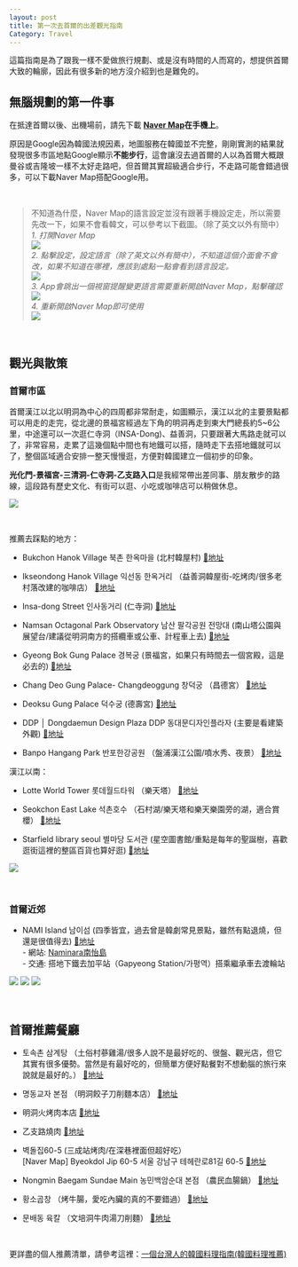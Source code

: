 ```yaml
---
layout: post
title: 第一次去首爾的出差觀光指南
Category: Travel
---
```


這篇指南是為了跟我一樣不愛做旅行規劃、或是沒有時間的人而寫的，想提供首爾大致的輪廓，因此有很多新的地方沒介紹到也是難免的。
<br/>

## 無腦規劃的第一件事

在抵達首爾以後、出機場前，請先下載
**[Naver Map](https://apps.apple.com/jp/app/naver-map-navigation/id311867728)在手機上**。

原因是Google因為韓國法規因素，地圖服務在韓國並不完整，剛剛實測的結果就發現很多市區地點Google顯示**不能步行**，這會讓沒去過首爾的人以為首爾大概跟曼谷或吉隆坡一樣不太好走路吧，但首爾其實超級適合步行，不走路可能會錯過很多，可以下載Naver Map搭配Google用。

<br/>

> 不知道為什麼，Naver Map的語言設定並沒有跟著手機設定走，所以需要先改一下，如果不會看韓文，可以參考以下截圖。（除了英文以外有簡中）<br/>
*1. 打開Naver Map*<br/>
![](/assets/img/Korea_2022/naver_map1.jpeg)<br/> 
*2. 點擊設定，設定語言（除了英文以外有簡中），不知道這個介面會不會改，如果不知道在哪裡，應該到處點一點會看到語言設定。*<br/>
![](/assets/img/Korea_2022/naver_map2.jpeg)<br/> 
*3. App會跳出一個視窗提醒變更語言需要重新開啟Naver Map，點擊確認*<br/>
![](/assets/img/Korea_2022/naver_map3.jpeg)<br/> 
*4. 重新開啟Naver Map即可使用*<br/>
![](/assets/img/Korea_2022/naver_map4.PNG)<br/> 

<br/>

## 觀光與散策

### 首爾市區

首爾漢江以北以明洞為中心的四周都非常耐走，如圖顯示，漢江以北的主要景點都可以用走的走完，從北邊的景福宮經過左下角的明洞再走到東大門總長約5~6公里，中途還可以一次逛仁寺洞（INSA-Dong)、益善洞，只要跟著大馬路走就可以了，非常容易，走累了這幾個點中間也有地鐵可以搭，隨時走下去搭地鐵就可以了，整個區域適合安排一整天慢慢逛，方便對韓國建立一個初步的印象。

**光化門-景福宮-三清洞-仁寺洞-乙支路入口**是我經常帶出差同事、朋友散步的路線，這段路有歷史文化、有街可以逛、小吃或咖啡店可以稍做休息。

![](/assets/img/Korea_2022/seoulmap_tw.png)<br/> 

<br/>

推薦去踩點的地方：

- Bukchon Hanok Village 북촌 한옥마을 (北村韓屋村)
[📍地址](https://maps.app.goo.gl/ckpmeoY6TVt7uZ3n7?g_st=ic)

- Ikseondong Hanok Village 익선동 한옥거리 （益善洞韓屋街-吃烤肉/很多老村落改建的咖啡店）
[📍地址](https://maps.app.goo.gl/PjV4Jd4TnsqtMYyN8?g_st=ic)

- Insa-dong Street 인사동거리 (仁寺洞)
[📍地址](https://maps.app.goo.gl/r8iAizkaae41cK9aA?g_st=ic)

- Namsan Octagonal Park Observatory 남산 팔각공원 전망대 (南山塔公園與展望台/建議從明洞南方的搭纜車或公車、計程車上去)
[📍地址](https://maps.app.goo.gl/QSJgCYgvKv1DYKbj6?g_st=ic)

- Gyeong Bok Gung Palace 경복궁 (景福宮，如果只有時間去一個宮殿，這是必去的)
[📍地址](https://maps.app.goo.gl/9qdmpri9Fx9A9zcq7?g_st=ic)

- Chang Deo Gung Palace- Changdeoggung 창덕궁 （昌德宮）
[📍地址](https://maps.app.goo.gl/j1BgoGaiF6DYf5u4A?g_st=ic)

- Deoksu Gung Palace 덕수궁 (德壽宮)
[📍地址](https://maps.app.goo.gl/3PhRGQ3hKBJTuEARA)

- DDP │ Dongdaemun Design Plaza DDP 동대문디자인플라자 (主要是看建築外觀)
[📍地址](https://maps.app.goo.gl/WXbGf7wza8HQRPFF6?g_st=ic)

- Banpo Hangang Park 반포한강공원 （盤浦漢江公園/噴水秀、夜景）
[📍地址](https://maps.app.goo.gl/xbgU9EAu6W9XvuSb7)

漢江以南：

- Lotte World Tower 롯데월드타워 （樂天塔）
[📍地址](https://maps.app.goo.gl/NuS2a5aUTBXfQMNF7)

- Seokchon East Lake 석촌호수 （石村湖/樂天塔和樂天樂園旁的湖，適合賞櫻）
[📍地址](https://maps.app.goo.gl/d4ywk5zRrhDZPA7w6)

- Starfield library seoul 별마당 도서관 (星空圖書館/重點是每年的聖誕樹，喜歡逛街這裡的整區百貨也算好逛)
[📍地址](https://maps.app.goo.gl/fqM83mQduc2RBkpUA)

![](/assets/img/Korea_2022/starfieldlibrary.jpeg)<br/> 

<br/>

### 首爾近郊 

- NAMI Island 남이섬 (四季皆宜，過去曾是韓劇常見景點，雖然有點退燒，但還是很值得去)
[📍地址](https://maps.app.goo.gl/A4iskdxrHKb6VZF36?g_st=ic)
<br/>- 網站: [Naminara南怡島](https://namisum-en.imweb.me/35/?q=YToxOntzOjEyOiJrZXl3b3JkX3R5cGUiO3M6MzoiYWxsIjt9&bmode=view&idx=7167956&t=board)
<br/>- 交通: 搭地下鐵去加平站（Gapyeong Station/가평역）搭乘繼承車去渡輪站 

![](/assets/img/Korea_2022/nami_island3.jpg)
![](/assets/img/Korea_2022/nami_island1.jpg)
![](/assets/img/Korea_2022/nami_island4.JPG)


<br/>

## 首爾推薦餐廳
  
- 토속촌 삼계탕 （土俗村蔘雞湯/很多人說不是最好吃的、很盤、觀光店，但它其實有很多優勢。當然是有最好吃的，但簡單方便好點餐對不想動腦的旅行來說就是最好的。）
[📍地址](https://maps.app.goo.gl/CNCxN7N7S57ENLCC7?g_st=ic)

- 명동교자 본점 （明洞餃子刀削麵本店）
[📍地址](https://maps.app.goo.gl/DDdsexveiKd8H6yD8?g_st=ic)

- 明洞火烤肉本店 
[📍地址](https://maps.app.goo.gl/YEYtY4iYcTJdNhUJ8)

- 乙支路燒肉
[📍地址](https://maps.app.goo.gl/2ZZTjqYp2LCWPJi6A?g_st=ic)

- 벽돌집60-5 (三成站烤肉/在深巷裡面但超好吃）<br/>
[Naver Map]
Byeokdol Jip 60-5
서울 강남구 테헤란로81길 60-5
[📍地址](https://naver.me/F3OHHvLx)

- Nongmin Baegam Sundae Main 농민백암순대 본점 （農民血腸鍋）
[📍地址](https://maps.app.goo.gl/LD2BNbibvkrxxrij6)

- 황소곱창 （烤牛腸，愛吃內臟的真的不要錯過）
[📍地址](https://maps.app.goo.gl/5GZ5NfPHKshd7YCs6?g_st=ic)

- 문배동 육칼 （文培洞牛肉湯刀削麵）
[📍地址](https://maps.app.goo.gl/2mgsvuFiSYDNVdLU9)

<br/>

更詳盡的個人推薦清單，請參考這裡：[一個台灣人的韓國料理指南(韓國料理推薦)](https://tzling.com/2022/10/09/A_Taiwaneses_Korea_food_guide/)

